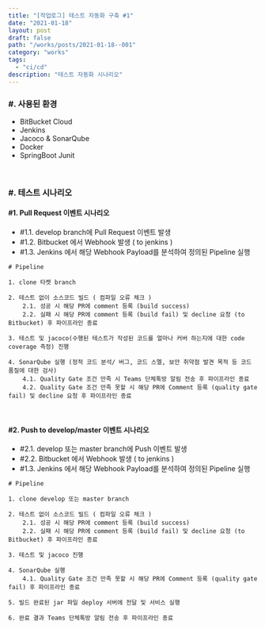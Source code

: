 ```yaml
---
title: "[작업로그] 테스트 자동화 구축 #1"
date: "2021-01-18"
layout: post
draft: false
path: "/works/posts/2021-01-18--001"
category: "works"
tags:
  - "ci/cd"
description: "테스트 자동화 시나리오"
---
```


### #. 사용된 환경
- BitBucket Cloud
- Jenkins
- Jacoco & SonarQube
- Docker
- SpringBoot Junit

<br>

### #. 테스트 시나리오

#### #1. Pull Request 이벤트 시나리오
- \#1.1. develop branch에 Pull Request 이벤트 발생
- \#1.2. Bitbucket 에서 Webhook 발생 ( to jenkins )
- \#1.3. Jenkins 에서 해당 Webhook Payload를 분석하여 정의된 Pipeline 실행
  
```
# Pipeline

1. clone 타켓 branch  

2. 테스트 없이 소스코드 빌드 ( 컴파일 오류 체크 )    
    2.1. 성공 시 해당 PR에 comment 등록 (build success)  
    2.2. 실패 시 해당 PR에 comment 등록 (build fail) 및 decline 요청 (to Bitbucket) 후 파이프라인 종료  

3. 테스트 및 jacoco(수행된 테스트가 작성된 코드를 얼마나 커버 하는지에 대한 code coverage 측정) 진행   

4. SonarQube 실행 (정적 코드 분석/ 버그, 코드 스멜, 보안 취약점 발견 목적 등 코드 품질에 대한 검사)  
    4.1. Quality Gate 조건 만족 시 Teams 단체톡방 알림 전송 후 파이프라인 종료  
    4.2. Quality Gate 조건 만족 못할 시 해당 PR에 Comment 등록 (quality gate fail) 및 decline 요청 후 파이프라인 종료

```
 
<br>

#### #2. Push to develop/master 이벤트 시나리오
- \#2.1. develop 또는 master branch에 Push 이벤트 발생
- \#2.2. Bitbucket 에서 Webhook 발생 ( to jenkins )
- \#1.3. Jenkins 에서 해당 Webhook Payload를 분석하여 정의된 Pipeline 실행  

```
# Pipeline

1. clone develop 또는 master branch
 
2. 테스트 없이 소스코드 빌드 ( 컴파일 오류 체크 )
    2.1. 성공 시 해당 PR에 comment 등록 (build success)
    2.2. 실패 시 해당 PR에 comment 등록 (build fail) 및 decline 요청 (to Bitbucket) 후 파이프라인 종료 
 
3. 테스트 및 jacoco 진행 
 
4. SonarQube 실행
    4.1. Quality Gate 조건 만족 못할 시 해당 PR에 Comment 등록 (quality gate fail) 후 파이프라인 종료
 
5. 빌드 완료된 jar 파일 deploy 서버에 전달 및 서비스 실행
 
6. 완료 결과 Teams 단체톡방 알림 전송 후 파이프라인 종료

```    

